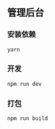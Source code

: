 ## 管理后台

### 安装依赖

```bash
yarn
```

### 开发

```bash
npm run dev
```

### 打包

``` bash
npm run build
```
